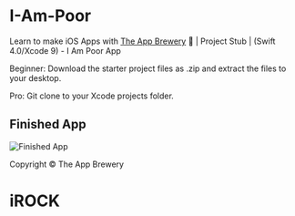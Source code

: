 # I-Am-Poor
Learn to make iOS Apps with [The App Brewery](https://www.appbrewery.co) 📱 | Project Stub | (Swift 4.0/Xcode 9) - I Am Poor App

Beginner: Download the starter project files as .zip and extract the files to your desktop. 

Pro: Git clone to your Xcode projects folder.

## Finished App
![Finished App](https://github.com/londonappbrewery/Images/blob/master/I%20Am%20Poor.png)



Copyright © The App Brewery
# iROCK
